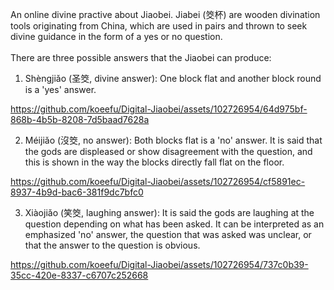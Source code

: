 An online divine practive about Jiaobei. Jiabei (筊杯) are wooden divination tools originating from China, which are used in pairs and thrown to seek divine guidance in the form of a yes or no question.<br/><br/>
There are three possible answers that the Jiaobei can produce:
1. Shèngjiǎo (圣筊, divine answer): One block flat and another block round is a 'yes' answer.


https://github.com/koeefu/Digital-Jiaobei/assets/102726954/64d975bf-868b-4b5b-8208-7d5baad7628a

2. Méijiǎo (沒筊, no answer): Both blocks flat is a 'no' answer. It is said that the gods are displeased or show disagreement with the question, and this is shown in the way the blocks directly fall flat on the floor.


https://github.com/koeefu/Digital-Jiaobei/assets/102726954/cf5891ec-8937-4b9d-bac6-381f9dc7bfc0

3. Xiàojiǎo (笑筊, laughing answer): It is said the gods are laughing at the question depending on what has been asked. It can be interpreted as an emphasized 'no' answer, the question that was asked was unclear, or that the answer to the question is obvious. 


https://github.com/koeefu/Digital-Jiaobei/assets/102726954/737c0b39-35cc-420e-8337-c6707c252668

